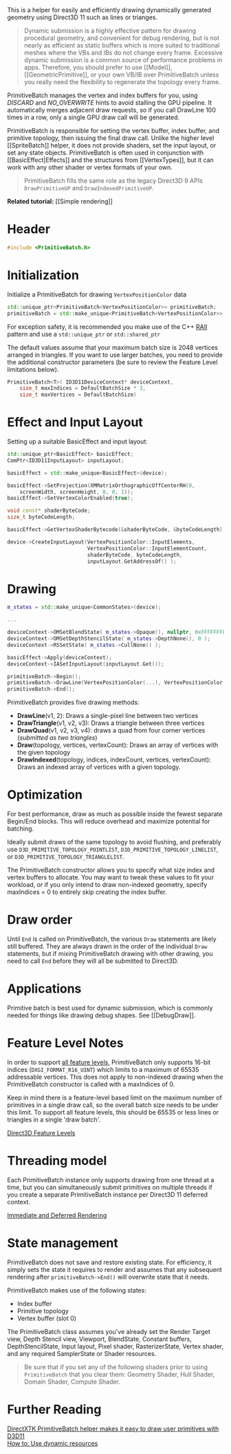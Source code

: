 This is a helper for easily and efficiently drawing dynamically generated geometry using Direct3D 11 such as lines or trianges.

> Dynamic submission is a highly effective pattern for drawing procedural geometry, and convenient for debug rendering, but is not nearly as efficient as static buffers which is more suited to traditional meshes where the VBs and IBs do not change every frame. Excessive dynamic submission is a common source of performance problems in apps. Therefore, you should prefer to use [[Model]], [[GeometricPrimitive]], or your own VB/IB over PrimitiveBatch unless you really need the flexibility to regenerate the topology every frame.

PrimitiveBatch manages the vertex and index buffers for you, using *DISCARD* and *NO_OVERWRITE* hints to avoid stalling the GPU pipeline. It automatically merges adjacent draw requests, so if you call DrawLine 100 times in a row, only a single GPU draw call will be generated.

PrimitiveBatch is responsible for setting the vertex buffer, index buffer, and primitive topology, then issuing the final draw call. Unlike the higher level [[SpriteBatch]] helper, it does not provide shaders, set the input layout, or set any state objects. PrimitiveBatch is often used in conjunction with [[BasicEffect|Effects]] and the structures from [[VertexTypes]], but it can work with any other shader or vertex formats of your own.

> PrimitiveBatch fills the same role as the legacy Direct3D 9 APIs ``DrawPrimitiveUP`` and ``DrawIndexedPrimitiveUP``.

**Related tutorial:** [[Simple rendering]]

# Header
```cpp
#include <PrimitiveBatch.h>
```

# Initialization

Initialize a PrimitiveBatch for drawing ``VertexPositionColor`` data

```cpp
std::unique_ptr<PrimitiveBatch<VertexPositionColor>> primitiveBatch;
primitiveBatch = std::make_unique<PrimitiveBatch<VertexPositionColor>>(deviceContext);
```

For exception safety, it is recommended you make use of the C++ [RAII](http://en.wikipedia.org/wiki/Resource_Acquisition_Is_Initialization) pattern and use a ``std::unique_ptr`` or ``std::shared_ptr``

The default values assume that your maximum batch size is 2048 vertices arranged in triangles. If you want to use larger batches, you need to provide the additional constructor parameters (be sure to review the Feature Level limitations below).

```cpp
PrimitiveBatch<T>( ID3D11DeviceContext* deviceContext,
    size_t maxIndices = DefaultBatchSize * 3,
    size_t maxVertices = DefaultBatchSize)
```

# Effect and Input Layout

Setting up a suitable BasicEffect and input layout:

```cpp
std::unique_ptr<BasicEffect> basicEffect;
ComPtr<ID3D11InputLayout> inputLayout;

basicEffect = std::make_unique<BasicEffect>(device);

basicEffect->SetProjection(XMMatrixOrthographicOffCenterRH(0,
    screenWidth, screenHeight, 0, 0, 1));
basicEffect->SetVertexColorEnabled(true);

void const* shaderByteCode;
size_t byteCodeLength;

basicEffect->GetVertexShaderBytecode(&shaderByteCode, &byteCodeLength);

device->CreateInputLayout(VertexPositionColor::InputElements,
                          VertexPositionColor::InputElementCount,
                          shaderByteCode, byteCodeLength,
                          inputLayout.GetAddressOf() );
```

# Drawing

```cpp
m_states = std::make_unique<CommonStates>(device);

...

deviceContext->OMSetBlendState( m_states->Opaque(), nullptr, 0xFFFFFFFF );
deviceContext->OMSetDepthStencilState( m_states->DepthNone(), 0 );
deviceContext->RSSetState( m_states->CullNone() );

basicEffect->Apply(deviceContext);
deviceContext->IASetInputLayout(inputLayout.Get());

primitiveBatch->Begin();
primitiveBatch->DrawLine(VertexPositionColor(...), VertexPositionColor(...));
primitiveBatch->End();
```

PrimitiveBatch provides five drawing methods:

* **DrawLine**(v1, 2): Draws a single-pixel line between two vertices
* **DrawTriangle**(v1, v2, v3): Draws a triangle between three vertices
* **DrawQuad**(v1, v2, v3, v4): draws a quad from four corner vertices (_submitted as two triangles_)
* **Draw**(topology, vertices, vertexCount): Draws an array of vertices with the given topology
* **DrawIndexed**(topology, indices, indexCount, vertices, vertexCount): Draws an indexed array of vertices with a given topology.

# Optimization

For best performance, draw as much as possible inside the fewest separate Begin/End blocks. This will reduce overhead and maximize potential for batching.

Ideally submit draws of the same topology to avoid flushing, and preferably use ``D3D_PRIMITIVE_TOPOLOGY_POINTLIST``, ``D3D_PRIMITIVE_TOPOLOGY_LINELIST``, or ``D3D_PRIMITIVE_TOPOLOGY_TRIANGLELIST``.

The PrimitiveBatch constructor allows you to specify what size index and vertex buffers to allocate. You may want to tweak these values to fit your workload, or if you only intend to draw non-indexed geometry, specify maxIndices = 0 to entirely skip creating the index buffer.

# Draw order

Until ``End`` is called on PrimitiveBatch, the various ``Draw`` statements are likely still buffered. They are always drawn in the order of the individual ``Draw`` statements, but if mixing PrimitiveBatch drawing with other drawing, you need to call ``End`` before they will all be submitted to Direct3D.

# Applications

Primitive batch is best used for dynamic submission, which is commonly needed for things like drawing debug shapes. See [[DebugDraw]].

# Feature Level Notes

In order to support [all feature levels](https://docs.microsoft.com/en-us/windows/desktop/direct3d11/overviews-direct3d-11-devices-downlevel-intro), PrimitiveBatch only supports 16-bit indices (``DXGI_FORMAT_R16_UINT``) which limits to a maximum of 65535 addressable vertices. This does not apply to non-indexed drawing when the PrimitiveBatch constructor is called with a maxIndices of 0.

Keep in mind there is a feature-level based limit on the maximum number of primitives in a single draw call, so the overall batch size needs to be under this limit. To support all feature levels, this should be 65535 or less lines or triangles in a single 'draw batch'.

[Direct3D Feature Levels](https://aka.ms/Apsgrj)

# Threading model

Each PrimitiveBatch instance only supports drawing from one thread at a time, but you can simultaneously submit primitives on multiple threads if you create a separate PrimitiveBatch instance per Direct3D 11 deferred context.

[Immediate and Deferred Rendering](https://docs.microsoft.com/en-us/windows/desktop/direct3d11/overviews-direct3d-11-render-multi-thread-render)

# State management
PrimitiveBatch does not save and restore existing state. For efficiency, it simply sets the state it requires to render and assumes that any subsequent rendering after ``primitiveBatch->End()`` will overwrite state that it needs.

PrimitiveBatch makes use of the following states:

* Index buffer
* Primitive topology
* Vertex buffer (slot 0)

The PrimitiveBatch class assumes you've already set the Render Target view, Depth Stencil view, Viewport, BlendState, Constant buffers, DepthStencilState, Input layout, Pixel shader, RasterizerState, Vertex shader, and any required SamplerState or Shader resources.

> Be sure that if you set any of the following shaders prior to using ``PrimitiveBatch`` that you clear them: Geometry Shader, Hull Shader, Domain Shader, Compute Shader.

# Further Reading
[DirectXTK PrimitiveBatch helper makes it easy to draw user primitives with D3D11]( http://www.shawnhargreaves.com/blog/directxtk-primitivebatch-helper-makes-it-easy-to-draw-user-primitives-with-d3d11.html)  
[How to: Use dynamic resources](https://docs.microsoft.com/en-us/windows/desktop/direct3d11/how-to--use-dynamic-resources)  

